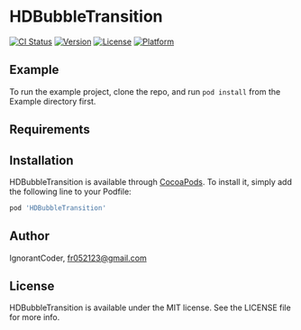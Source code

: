 # HDBubbleTransition

[![CI Status](http://img.shields.io/travis/IgnorantCoder/HDBubbleTransition.svg?style=flat)](https://travis-ci.org/IgnorantCoder/HDBubbleTransition)
[![Version](https://img.shields.io/cocoapods/v/HDBubbleTransition.svg?style=flat)](http://cocoapods.org/pods/HDBubbleTransition)
[![License](https://img.shields.io/cocoapods/l/HDBubbleTransition.svg?style=flat)](http://cocoapods.org/pods/HDBubbleTransition)
[![Platform](https://img.shields.io/cocoapods/p/HDBubbleTransition.svg?style=flat)](http://cocoapods.org/pods/HDBubbleTransition)

## Example

To run the example project, clone the repo, and run `pod install` from the Example directory first.

## Requirements

## Installation

HDBubbleTransition is available through [CocoaPods](http://cocoapods.org). To install
it, simply add the following line to your Podfile:

```ruby
pod 'HDBubbleTransition'
```

## Author

IgnorantCoder, fr052123@gmail.com

## License

HDBubbleTransition is available under the MIT license. See the LICENSE file for more info.
